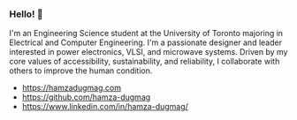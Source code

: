 ### Hello! 👋

I'm an Engineering Science student at the University of Toronto majoring in Electrical and Computer Engineering.
I'm a passionate designer and leader interested in power electronics, VLSI, and microwave systems.
Driven by my core values of accessibility, sustainability, and reliability, I collaborate with others to improve the human condition.

- https://hamzadugmag.com
- https://github.com/hamza-dugmag
- https://www.linkedin.com/in/hamza-dugmag/

<!--
**hamza-dugmag/hamza-dugmag** is a ✨ _special_ ✨ repository because its `README.md` (this file) appears on your GitHub profile.

- 🔭 I’m currently working on ...
- 🌱 I’m currently learning ...
- 👯 I’m looking to collaborate on ...
- 🤔 I’m looking for help with ...
- 💬 Ask me about ...
- 📫 How to reach me: ...
- 😄 Pronouns: ...
- ⚡ Fun fact: ...
-->
